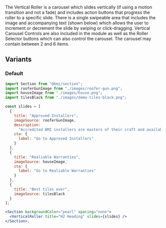 The Vertical Roller is a carousel which slides vertically (if using a motion transition and not a fade) and includes action buttons that progress the roller to a specific slide. There is a single swipeable area that includes the image and accompanying text (shown below) which allows the user to increment or decrement the slide by swiping or click-dragging. Vertical Carousel Controls are also included in the module as well as the Roller Selector buttons which can also control the carousel. The carousel may contain between 2 and 6 items.

## Variants

### Default

```jsx
import Section from "@bmi/section";
import rooferGunImage from "./images/roofer-gun.png";
import houseImage from "./images/house.png";
import tilesBlack from "./images/demo-tiles-black.png";

const slides = [
  {
    title: "Approved Installers",
    imageSource: rooferGunImage,
    description:
      "Accredited BMI installers are masters of their craft and available all over Norway.",
    cta: {
      label: "Go to Approved Installers"
    }
  },
  {
    title: "Realiable Warranties",
    imageSource: houseImage,
    cta: {
      label: "Go to Realiable Warranties"
    }
  },
  {
    title: "Best tiles ever",
    imageSource: tilesBlack
  }
];

<Section backgroundColor="pearl" spacing="none">
  <VerticalRoller title="H2 Heading" slides={slides} />
</Section>;
```
